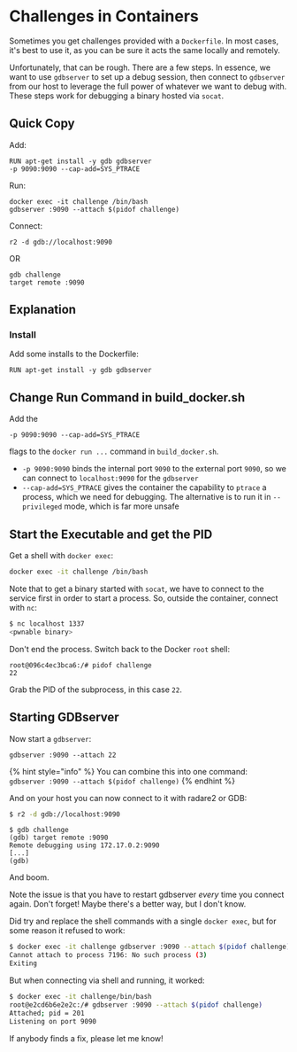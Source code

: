 # Challenges in Containers

Sometimes you get challenges provided with a `Dockerfile`. In most cases, it's best to use it, as you can be sure it acts the same locally and remotely.

Unfortunately, that can be rough. There are a few steps. In essence, we want to use `gdbserver` to set up a debug session, then connect to `gdbserver` from our host to leverage the full power of whatever we want to debug with. These steps work for debugging a binary hosted via `socat`.

## Quick Copy

Add:

```
RUN apt-get install -y gdb gdbserver
-p 9090:9090 --cap-add=SYS_PTRACE
```

Run:

```
docker exec -it challenge /bin/bash
gdbserver :9090 --attach $(pidof challenge)
```

Connect:

```
r2 -d gdb://localhost:9090
```

OR

```
gdb challenge
target remote :9090
```

## Explanation

### Install

Add some installs to the Dockerfile:

```docker
RUN apt-get install -y gdb gdbserver
```

## Change Run Command in build\_docker.sh

Add the&#x20;

```
-p 9090:9090 --cap-add=SYS_PTRACE
```

flags to the `docker run ...` command in `build_docker.sh`.

* `-p 9090:9090` binds the internal port `9090` to the external port `9090`, so we can connect to `localhost:9090` for the `gdbserver`
* `--cap-add=SYS_PTRACE` gives the container the capability to `ptrace` a process, which we need for debugging. The alternative is to run it in `--privileged` mode, which is far more unsafe

## Start the Executable and get the PID

Get a shell with `docker exec`:

```bash
docker exec -it challenge /bin/bash
```

Note that to get a binary started with `socat`, we have to connect to the service first in order to start a process. So, outside the container, connect with `nc`:

```bash
$ nc localhost 1337
<pwnable binary>
```

Don't end the process. Switch back to the Docker `root` shell:

```
root@096c4ec3bca6:/# pidof challenge
22
```

Grab the PID of the subprocess, in this case `22`.&#x20;

## Starting GDBserver

Now start a `gdbserver`:

```
gdbserver :9090 --attach 22
```

{% hint style="info" %}
You can combine this into one command:\
`gdbserver :9090 --attach $(pidof challenge)`
{% endhint %}

And on your host you can now connect to it with radare2 or GDB:

```bash
$ r2 -d gdb://localhost:9090
```

```
$ gdb challenge
(gdb) target remote :9090
Remote debugging using 172.17.0.2:9090
[...]
(gdb)
```

And boom.

Note the issue is that you have to restart gdbserver _every_ time you connect again. Don't forget! Maybe there's a better way, but I don't know.

Did try and replace the shell commands with a single `docker exec`, but for some reason it refused to work:

```bash
$ docker exec -it challenge gdbserver :9090 --attach $(pidof challenge)
Cannot attach to process 7196: No such process (3)
Exiting
```

But when connecting via shell and running, it worked:

```bash
$ docker exec -it challenge/bin/bash
root@e2cd6b6e2e2c:/# gdbserver :9090 --attach $(pidof challenge)
Attached; pid = 201
Listening on port 9090
```

If anybody finds a fix, please let me know!
